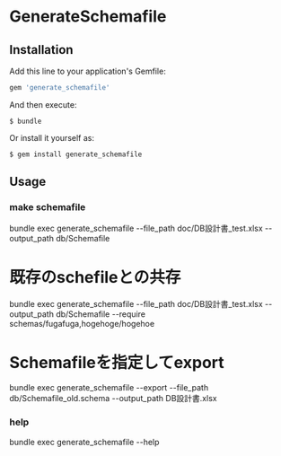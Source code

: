 # GenerateSchemafile

## Installation

Add this line to your application's Gemfile:

```ruby
gem 'generate_schemafile'
```

And then execute:

    $ bundle

Or install it yourself as:

    $ gem install generate_schemafile

## Usage

### make schemafile
bundle exec generate_schemafile --file_path doc/DB設計書_test.xlsx --output_path db/Schemafile

# 既存のschefileとの共存
bundle exec generate_schemafile --file_path doc/DB設計書_test.xlsx --output_path db/Schemafile --require schemas/fugafuga,hogehoge/hogehoe

# Schemafileを指定してexport
bundle exec generate_schemafile --export --file_path db/Schemafile_old.schema --output_path DB設計書.xlsx

### help
bundle exec generate_schemafile --help
